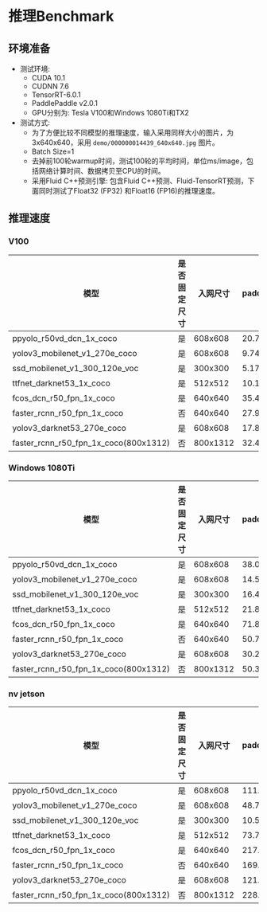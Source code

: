# 推理Benchmark

## 环境准备
- 测试环境:
  - CUDA 10.1
  - CUDNN 7.6
  - TensorRT-6.0.1
  - PaddlePaddle v2.0.1
  - GPU分别为: Tesla V100和Windows 1080Ti和TX2
- 测试方式:
  - 为了方便比较不同模型的推理速度，输入采用同样大小的图片，为 3x640x640，采用 `demo/000000014439_640x640.jpg` 图片。
  - Batch Size=1
  - 去掉前100轮warmup时间，测试100轮的平均时间，单位ms/image，包括网络计算时间、数据拷贝至CPU的时间。
  - 采用Fluid C++预测引擎: 包含Fluid C++预测、Fluid-TensorRT预测，下面同时测试了Float32 (FP32) 和Float16 (FP16)的推理速度。

## 推理速度

### V100

| 模型                                         | 是否固定尺寸 | 入网尺寸     | paddle\_inference   | trt\_fp32   | trt\_fp16   |
| ------------------------------------------ | ------ | -------- | ---------- | ---------- | ---------- |
| ppyolo\_r50vd\_dcn\_1x\_coco               | 是      | 608x608  | 20.77  | 18.40443   | 13.532618  |
| yolov3\_mobilenet\_v1\_270e\_coco          | 是      | 608x608  | 9.74   | 8.607459   | 6.275342   |
| ssd\_mobilenet\_v1\_300\_120e\_voc         | 是      | 300x300  | 5.17   | 4.428614   | 4.292153   |
| ttfnet\_darknet53\_1x\_coco                | 是      | 512x512  | 10.14   | 8.708397   | 5.551765   |
| fcos\_dcn\_r50\_fpn\_1x\_coco              | 是      | 640x640  | 35.47  | 35.023315  | 34.24144   |
| faster\_rcnn\_r50\_fpn\_1x\_coco           | 否      | 640x640  | 27.99  | 26.151001  | 21.922865  |
| yolov3\_darknet53\_270e\_coco              | 是      | 608x608  | 17.84  | 15.431566  | 9.861447   |
| faster\_rcnn\_r50\_fpn\_1x\_coco(800x1312) | 否      | 800x1312 | 32.49  | 25.536572  | 21.696611  |


### Windows 1080Ti
| 模型                                         | 是否固定尺寸 | 入网尺寸     | paddle\_inference      | trt\_fp32   | trt\_fp16  |
| ------------------------------------------ | ------ | -------- | ---------- | ---------- | --------- |
| ppyolo\_r50vd\_dcn\_1x\_coco               | 是      | 608x608  | 38.06  | 31.401291  | 31.939096 |
| yolov3\_mobilenet\_v1\_270e\_coco          | 是      | 608x608  | 14.51  | 11.22542   | 11.125602 |
| ssd\_mobilenet\_v1\_300\_120e\_voc         | 是      | 300x300  | 16.47  | 13.874813  | 13.761724 |
| ttfnet\_darknet53\_1x\_coco                | 是      | 512x512  | 21.83  | 17.144808  | 17.092379 |
| fcos\_dcn\_r50\_fpn\_1x\_coco              | 是      | 640x640  | 71.88  | 69.930206  | 69.523048 |
| faster\_rcnn\_r50\_fpn\_1x\_coco           | 否      | 640x640  | 50.74  | 57.172909  | 62.081978 |
| yolov3\_darknet53\_270e\_coco              | 是      | 608x608  | 30.26  | 23.915573  | 24.019217 |
| faster\_rcnn\_r50\_fpn\_1x\_coco(800x1312) | 否      | 800x1312 | 50.31  | 57.613659  | 62.050724 |

### nv jetson
| 模型                                         | 是否固定尺寸 | 入网尺寸     | paddle\_inference   | trt\_fp32   | trt\_fp16   |
| ------------------------------------------ | ------ | -------- | ---------- | ---------- | ---------- |
| ppyolo\_r50vd\_dcn\_1x\_coco               | 是      | 608x608  | 111.80  | 99.40332   | 48.047401  |
| yolov3\_mobilenet\_v1\_270e\_coco          | 是      | 608x608  | 48.76  | 43.832623  | 18.410919  |
| ssd\_mobilenet\_v1\_300\_120e\_voc         | 是      | 300x300  | 10.52  | 8.840097   | 8.765652   |
| ttfnet\_darknet53\_1x\_coco                | 是      | 512x512  | 73.77  | 64.025124  | 31.464737  |
| fcos\_dcn\_r50\_fpn\_1x\_coco              | 是      | 640x640  | 217.11 | 214.381866 | 205.783844 |
| faster\_rcnn\_r50\_fpn\_1x\_coco           | 否      | 640x640  | 169.45 | 158.919266 | 119.253937 |
| yolov3\_darknet53\_270e\_coco              | 是      | 608x608  | 121.61 | 110.29866  | 42.379051  |
| faster\_rcnn\_r50\_fpn\_1x\_coco(800x1312) | 否      | 800x1312 | 228.07 | 156.393372 | 117.026932 |
